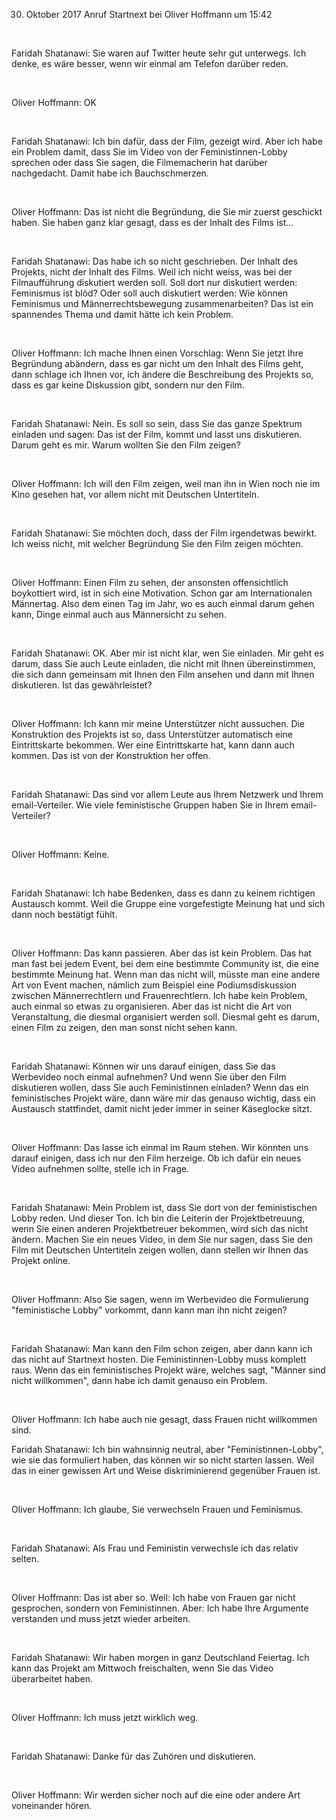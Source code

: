 

30. Oktober 2017 Anruf Startnext bei Oliver Hoffmann um 15:42

 

Faridah Shatanawi: Sie waren auf Twitter heute sehr gut
unterwegs. Ich denke, es wäre besser, wenn wir einmal am Telefon darüber reden.

 

Oliver Hoffmann: OK

 

Faridah Shatanawi: Ich bin dafür, dass der Film, gezeigt
wird. Aber ich habe ein Problem damit, dass Sie im Video von der
Feministinnen-Lobby sprechen oder dass Sie sagen, die Filmemacherin hat darüber
nachgedacht. Damit habe ich Bauchschmerzen.

 

Oliver Hoffmann: Das ist nicht die Begründung, die Sie mir
zuerst geschickt haben. Sie haben ganz klar gesagt, dass es der Inhalt des
Films ist...

 

Faridah Shatanawi: Das habe ich so nicht geschrieben. Der
Inhalt des Projekts, nicht der Inhalt des Films. Weil ich nicht weiss, was bei
der Filmaufführung diskutiert werden soll. Soll dort nur diskutiert werden:
Feminismus ist blöd? Oder soll auch diskutiert werden: Wie können Feminismus
und Männerrechtsbewegung zusammenarbeiten? Das ist ein spannendes Thema und
damit hätte ich kein Problem.

 

Oliver Hoffmann: Ich mache Ihnen einen Vorschlag: Wenn Sie
jetzt Ihre Begründung abändern, dass es gar nicht um den Inhalt des Films geht,
dann schlage ich Ihnen vor, ich ändere die Beschreibung des Projekts so, dass
es gar keine Diskussion gibt, sondern nur den Film.

 

Faridah Shatanawi: Nein. Es soll so sein, dass Sie das ganze
Spektrum einladen und sagen: Das ist der Film, kommt und lasst uns diskutieren.
Darum geht es mir. Warum wollten Sie den Film zeigen?

 

Oliver Hoffmann: Ich will den Film zeigen, weil man ihn in
Wien noch nie im Kino gesehen hat, vor allem nicht mit Deutschen Untertiteln.

 

Faridah Shatanawi: Sie möchten doch, dass der Film
irgendetwas bewirkt. Ich weiss nicht, mit welcher Begründung Sie den Film
zeigen möchten.

 

Oliver Hoffmann: Einen Film zu sehen, der ansonsten
offensichtlich boykottiert wird, ist in sich eine Motivation. Schon gar am
Internationalen Männertag. Also dem einen Tag im Jahr, wo es auch einmal darum
gehen kann, Dinge einmal auch aus Männersicht zu sehen.

 

Faridah Shatanawi: OK. Aber mir ist nicht klar, wen Sie
einladen. Mir geht es darum, dass Sie auch Leute einladen, die nicht mit Ihnen
übereinstimmen, die sich dann gemeinsam mit Ihnen den Film ansehen und dann mit
Ihnen diskutieren. Ist das gewährleistet?

 

Oliver Hoffmann: Ich kann mir meine Unterstützer nicht
aussuchen. Die Konstruktion des Projekts ist so, dass Unterstützer automatisch
eine Eintrittskarte bekommen. Wer eine Eintrittskarte hat, kann dann auch
kommen. Das ist von der Konstruktion her offen.

 

Faridah Shatanawi: Das sind vor allem Leute aus Ihrem
Netzwerk und Ihrem email-Verteiler. Wie viele feministische Gruppen haben Sie
in Ihrem email-Verteiler?

 

Oliver Hoffmann: Keine.

 

Faridah Shatanawi: Ich habe Bedenken, dass es dann zu keinem
richtigen Austausch kommt. Weil die Gruppe eine vorgefestigte Meinung hat und
sich dann noch bestätigt fühlt.

 

Oliver Hoffmann: Das kann passieren. Aber das ist kein
Problem. Das hat man fast bei jedem Event, bei dem eine bestimmte Community
ist, die eine bestimmte Meinung hat. Wenn man das nicht will, müsste man eine
andere Art von Event machen, nämlich zum Beispiel eine Podiumsdiskussion
zwischen Männerrechtlern und Frauenrechtlern. Ich habe kein Problem, auch
einmal so etwas zu organisieren. Aber das ist nicht die Art von Veranstaltung,
die diesmal organisiert werden soll. Diesmal geht es darum, einen Film zu
zeigen, den man sonst nicht sehen kann.

 

Faridah Shatanawi: Können wir uns darauf einigen, dass Sie
das Werbevideo noch einmal aufnehmen? Und wenn Sie über den Film diskutieren
wollen, dass Sie auch Feministinnen einladen? Wenn das ein feministisches
Projekt wäre, dann wäre mir das genauso wichtig, dass ein Austausch
stattfindet, damit nicht jeder immer in seiner Käseglocke sitzt.

 

Oliver Hoffmann: Das lasse ich einmal im Raum stehen. Wir
könnten uns darauf einigen, dass ich nur den Film herzeige. Ob ich dafür ein
neues Video aufnehmen sollte, stelle ich in Frage.

 

Faridah Shatanawi: Mein Problem ist, dass Sie dort von der
feministischen Lobby reden. Und dieser Ton. Ich bin die Leiterin der
Projektbetreuung, wenn Sie einen anderen Projektbetreuer bekommen, wird sich
das nicht ändern. Machen Sie ein neues Video, in dem Sie nur sagen, dass Sie
den Film mit Deutschen Untertiteln zeigen wollen, dann stellen wir Ihnen das Projekt
online.

 

Oliver Hoffmann: Also Sie sagen, wenn im Werbevideo die
Formulierung "feministische Lobby" vorkommt, dann kann man ihn nicht
zeigen?

 

Faridah Shatanawi: Man kann den Film schon zeigen, aber dann
kann ich das nicht auf Startnext hosten. Die Feministinnen-Lobby muss komplett
raus. Wenn das ein feministisches Projekt wäre, welches sagt, "Männer sind
nicht willkommen", dann habe ich damit genauso ein Problem.

 

Oliver Hoffmann: Ich habe auch nie gesagt, dass Frauen nicht
willkommen sind.

Faridah Shatanawi: Ich bin wahnsinnig neutral, aber
"Feministinnen-Lobby", wie sie das formuliert haben, das können wir
so nicht starten lassen. Weil das in einer gewissen Art und Weise diskriminierend
gegenüber Frauen ist.

 

Oliver Hoffmann: Ich glaube, Sie verwechseln Frauen und
Feminismus.

 

Faridah Shatanawi: Als Frau und Feministin verwechsle ich
das relativ selten.

 

Oliver Hoffmann: Das ist aber so. Weil: Ich habe von Frauen
gar nicht gesprochen, sondern von Feministinnen. Aber: Ich habe Ihre Argumente
verstanden und muss jetzt wieder arbeiten.

 

Faridah Shatanawi: Wir haben morgen in ganz Deutschland
Feiertag. Ich kann das Projekt am Mittwoch freischalten, wenn Sie das Video
überarbeitet haben.

 

Oliver Hoffmann: Ich muss jetzt wirklich weg.

 

Faridah Shatanawi: Danke für das Zuhören und diskutieren.

 

Oliver Hoffmann: Wir werden sicher noch auf die eine oder
andere Art voneinander hören.


